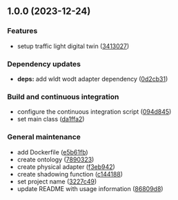## 1.0.0 (2023-12-24)


### Features

* setup traffic light digital twin ([3413027](https://github.com/WebBased-WoDT/usecase-trafficlight-dt/commit/34130278fc7645969ce227b292e14583e4364709))


### Dependency updates

* **deps:** add wldt wodt adapter dependency ([0d2cb31](https://github.com/WebBased-WoDT/usecase-trafficlight-dt/commit/0d2cb3117d60a660f32da7c7c117a5cb346ebb35))


### Build and continuous integration

* configure the continuous integration script ([094d845](https://github.com/WebBased-WoDT/usecase-trafficlight-dt/commit/094d845969c6d881460619ce7a38b85576943117))
* set main class ([da1ffa2](https://github.com/WebBased-WoDT/usecase-trafficlight-dt/commit/da1ffa2066e19596c56c21854bc1d52c34fa12d2))


### General maintenance

* add Dockerfile ([e5b61fb](https://github.com/WebBased-WoDT/usecase-trafficlight-dt/commit/e5b61fb4bd6850a3b479d99c64f526c6de540c3f))
* create ontology ([7890323](https://github.com/WebBased-WoDT/usecase-trafficlight-dt/commit/789032342998ba8aa21e43ca945f596d7dfca708))
* create physical adapter ([f3eb942](https://github.com/WebBased-WoDT/usecase-trafficlight-dt/commit/f3eb94293c24e8ae9632dfae413f2df69c967c13))
* create shadowing function ([c144188](https://github.com/WebBased-WoDT/usecase-trafficlight-dt/commit/c144188c70d0006c4d4825281ccac341015cd509))
* set project name ([3227c49](https://github.com/WebBased-WoDT/usecase-trafficlight-dt/commit/3227c492dfc02bd2c5b68d7da15797b75ddb4b5d))
* update README with usage information ([86809d8](https://github.com/WebBased-WoDT/usecase-trafficlight-dt/commit/86809d8efe7aa3faf723432b98662d238efc642b))
